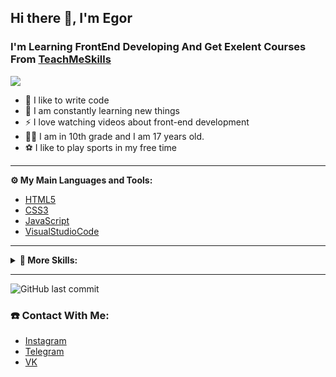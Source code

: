 <h2>Hi there 👋, I'm Egor</h2>
    <h3> <b>I'm Learning FrontEnd Developing And Get Exelent Courses From <a href="https://teachmeskills.by/">TeachMeSkills</a></b> </h3>
    
![](https://img.shields.io/github/watchers/AbzMijon/TMS-FE24?style=social) 


<ul>
    <li>💪 I like to write code</li>
    <li>🥅 I am constantly learning new things</li>
    <li>⚡ I love watching videos about front-end development</li>
    <li>🤹🏽 I am in 10th grade and I am 17 years old.</li>
    <li>⚽ I like to play sports in my free time</li>
</ul>

___


<summary><b>⚙️ My Main Languages and Tools:</b></summary>
    <ul>
        <li><a href="http://htmlbook.ru/html5">HTML5</a></li>
        <li><a href="https://html5book.ru/css-css3/">CSS3</a></li>
        <li><a href="https://learn.javascript.ru/">JavaScript</a></li>
        <li><a href="https://code.visualstudio.com/">VisualStudioCode</a></li>
    </ul>

___

<details>
<summary><b>🔗 More Skills:</b></summary>
    <ul>
        <li><a href="http://htmlbook.ru/html5">HTML5</a></li>
        <li><a href="https://html5book.ru/css-css3/">CSS3</a></li>
        <li><a href="https://html5book.ru/css3-flexbox/">FlexBox</a></li>
        <li><a href="https://www.w3schools.com/css/css_grid.asp">Grid Layout</a></li>
        <li><a href="https://getbootstrap.com/">Bootstrap</a></li>
        <li><a href="https://fontawesome.com/">FontAwesome</a></li>
        <li><a href="https://swiperjs.com/">SwiperJS</a></li>
        <li><a href="https://git-scm.com/">Git</a></li>
                <li><a href="https://code.visualstudio.com/">VisualStudioCode</a></li>
        <li><a href="https://developer.mozilla.org/ru/docs/Learn/CSS/CSS_layout/Responsive_Design">Cross-platform layout</a></li>
        <li><a href="https://sass-scss.ru/guide/">SASS and SCSS</a></li>
        <li><a href="https://www.npmjs.com/">Npm</a></li>
        <li><a href="https://parceljs.org/">Parcel</a></li>
        <li><a href="https://learn.javascript.ru/">JavaScript Basics</a></li>
    </ul>
</details>

___


<img alt="GitHub last commit" src="https://img.shields.io/github/last-commit/AbzMijon/PracticeMySkills?color=blue&style=for-the-badge">
<h3><b>☎️ Contact With Me:</b></h3>
<ul>
    <li><a href ="https://www.instagram.com/abz.mijon/">Instagram</a></li>
    <li><a href ="https://t.me/Abz_mijon">Telegram</a></li>
    <li><a href ="vk.com/abzmijon">VK </a></li>
    </ul>

<!---
AbzMijon/AbzMijon is a ✨ special ✨ repository because its `README.md` (this file) appears on your GitHub profile.
You can click the Preview link to take a look at your changes.
--->
